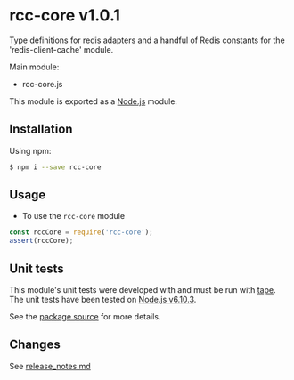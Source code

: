 # rcc-core v1.0.1
Type definitions for redis adapters and a handful of Redis constants for the 'redis-client-cache' module.

Main module:
- rcc-core.js

This module is exported as a [Node.js](https://nodejs.org) module.

## Installation

Using npm:
```bash
$ npm i --save rcc-core
```

## Usage

* To use the `rcc-core` module
```js
const rccCore = require('rcc-core');
assert(rccCore);
```

## Unit tests
This module's unit tests were developed with and must be run with [tape](https://www.npmjs.com/package/tape). The unit tests have been tested on [Node.js v6.10.3](https://nodejs.org/en/blog/release/v6.10.3).  

See the [package source](https://github.com/byron-dupreez/rcc-core) for more details.

## Changes
See [release_notes.md](./release_notes.md)
